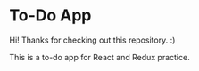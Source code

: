 # To-Do App

Hi! Thanks for checking out this repository. :)

This is a to-do app for React and Redux practice.
